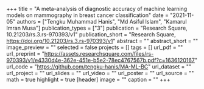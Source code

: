 +++
title = "A meta-analysis of diagnostic accuracy of machine learning models on mammography in breast cancer classification"
date = "2021-11-05"
authors = ["Tengku Muhammad Hanis", "Md Asiful Islam", "Kamarul Imran Musa"]
publication_types = ["3"]
publication = "Research Square, 10.21203/rs.3.rs-970393/v1"
publication_short = "Research Square, https://doi.org/10.21203/rs.3.rs-970393/v1"
abstract = ""
abstract_short = ""
image_preview = ""
selected = false
projects = []
tags = []
url_pdf = ""
url_preprint = "https://assets.researchsquare.com/files/rs-970393/v1/e4330d4e-362e-451e-b5e2-78ec4767567b.pdf?c=1636120167"
url_code = "https://github.com/tengku-hanis/MA-ML-BC"
url_dataset = ""
url_project = ""
url_slides = ""
url_video = ""
url_poster = ""
url_source = ""
math = true
highlight = true
[header]
image = ""
caption = ""
+++
